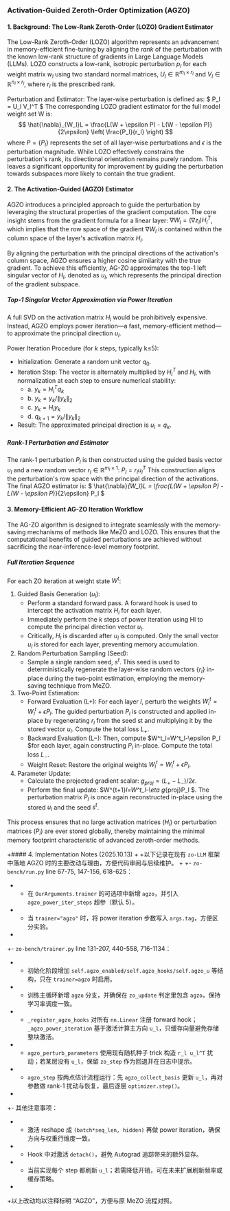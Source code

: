 ### Activation-Guided Zeroth-Order Optimization (AGZO)

#### 1. Background: The Low-Rank Zeroth-Order (LOZO) Gradient Estimator

The Low-Rank Zeroth-Order (LOZO) algorithm represents an advancement in memory-efficient fine-tuning by aligning the *rank* of the perturbation with the known low-rank structure of gradients in Large Language Models (LLMs). LOZO constructs a low-rank, isotropic perturbation $p_l$ for each weight matrix $w_l$ using two standard normal matrices, $U_l\in \mathbb R^{m_l\times r_l}$ and $V_l\in \mathbb R^{n_l\times r_l}$, where $r_l$ is the prescribed rank.

Perturbation and Estimator: The layer-wise perturbation is defined as: $ P_l = U_l V_l^T $ The corresponding LOZO gradient estimator for the full model weight set W is: $$ \hat{\nabla}_{W_l}L = \frac{L(W + \epsilon P) - L(W - \epsilon P)}{2\epsilon} \left( \frac{P_l}{r_l} \right) $$ where $P=\{P_l\}$ represents the set of all layer-wise perturbations and $\epsilon$ is the perturbation magnitude. While LOZO effectively constrains the perturbation's rank, its directional orientation remains purely random. This leaves a significant opportunity for improvement by guiding the perturbation towards subspaces more likely to contain the true gradient.

#### 2. The Activation-Guided (AGZO) Estimator

AGZO introduces a principled approach to guide the perturbation by leveraging the structural properties of the gradient computation. The core insight stems from the gradient formula for a linear layer: $\nabla W_l=(\nabla z_l)H_l^T$, which implies that the row space of the gradient $\nabla W_l$ is contained within the column space of the layer's activation matrix $H_l$.

By aligning the perturbation with the principal directions of the activation's column space, AGZO ensures a higher cosine similarity with the true gradient. To achieve this efficiently, AG-ZO approximates the top-1 left singular vector of $H_l$, denoted as $u_l$, which represents the principal direction of the gradient subspace.

##### Top-1 Singular Vector Approximation via Power Iteration

A full SVD on the activation matrix $H_l$ would be prohibitively expensive. Instead, AGZO employs power iteration—a fast, memory-efficient method—to approximate the principal direction $u_l$.

Power Iteration Procedure (for $k$ steps, typically k≤5):

- Initialization: Generate a random unit vector $q_0$.
- Iteration Step: The vector is alternately multiplied by $H_l^T$ and $H_l$, with normalization at each step to ensure numerical stability: 
  - a.  $y_k=H_l^Tq_k$ 
  - b.  $y_k=y_k/\|y_k\|_2$ 
  - c.  $y_k=H_ly_k$ 
  - d. $q_{k+1}=y_k/\|y_k\|_2$
- Result: The approximated principal direction is $u_l=q_k$.

##### Rank-1 Perturbation and Estimator

The rank-1 perturbation $P_l$ is then constructed using the guided basis vector $u_l$ and a new random vector $r_l\in\mathbb R^{m_l\times1}$: $P_l = r_lu_l^T$ This construction aligns the perturbation's row space with the principal direction of the activations. The final AGZO estimator is: $ \hat{\nabla}_{W_l}L = \frac{L(W + \epsilon P) - L(W - \epsilon P_)}{2\epsilon} P_l $

#### 3. Memory-Efficient AG-ZO Iteration Workflow

The AG-ZO algorithm is designed to integrate seamlessly with the memory-saving mechanisms of methods like MeZO and LOZO. This ensures that the computational benefits of guided perturbations are achieved without sacrificing the near-inference-level memory footprint.

##### Full Iteration Sequence

For each ZO iteration at weight state $W^t$:

1. Guided Basis Generation ($u_l$):
   - Perform a standard forward pass. A forward hook is used to intercept the activation matrix $H_l$ for each layer.
   - Immediately perform the $k$ steps of power iteration using Hl to compute the principal direction vector $u_l$.
   - Critically, $H_l$ is discarded after $u_l$ is computed. Only the small vector $u_l$ is stored for each layer, preventing memory accumulation.
2. Random Perturbation Sampling (Seed):
   - Sample a single random seed, $s^t$. This seed is used to deterministically regenerate the layer-wise random vectors $\{r_l\}$ in-place during the two-point estimation, employing the memory-saving technique from MeZO.
3. Two-Point Estimation:
   - Forward Evaluation (L+): For each layer $l$, perturb the weights $W^t_l=W^t_l+\epsilon P_l$. The guided perturbation $P_l$ is constructed and applied in-place by regenerating $r_l$ from the seed st and multiplying it by the stored vector $u_l$. Compute the total loss $L_+$.
   - Backward Evaluation (L−): Then, compute $W^t_l=W^t_l-\epsilon P_l $for each layer, again constructing $P_l$ in-place. Compute the total loss $L_−$.
   - Weight Reset: Restore the original weights $W^t_l=W^t_l+\epsilon P_l$.
4. Parameter Update:
   - Calculate the projected gradient scalar: $g_{proj}=(L_+−L_−)/2\epsilon$.
   - Perform the final update: $W^{t+1}_l=W^t_l-\eta g_{proj}P_l $. The perturbation matrix $P_l$ is once again reconstructed in-place using the stored $u_l$ and the seed $s^t$.

This process ensures that no large activation matrices ($H_l$) or perturbation matrices ($P_l$) are ever stored globally, thereby maintaining the minimal memory footprint characteristic of advanced zeroth-order methods.




+#### 4. Implementation Notes (2025.10.13)
+
+以下记录在现有 `zo-LLM` 框架中落地 AGZO 时的主要改动与理由，方便代码审阅与后续维护。
+
+- `zo-bench/run.py` line 67-75, 147-156, 618-625：
+  - 在 `OurArguments.trainer` 的可选项中新增 `agzo`，并引入 `agzo_power_iter_steps` 超参（默认 5）。
+  - 当 `trainer="agzo"` 时，将 power iteration 步数写入 `args.tag`，方便区分实验。
+
+- `zo-bench/trainer.py` line 131-207, 440-558, 716-1134：
+  - 初始化阶段增加 `self.agzo_enabled/self.agzo_hooks/self.agzo_u` 等结构，只在 `trainer=agzo` 时启用。
+  - 训练主循环新增 `agzo` 分支，并确保在 `zo_update` 判定里包含 `agzo`，保持学习率调度一致。
+  - `_register_agzo_hooks` 对所有 `nn.Linear` 注册 forward hook；`_agzo_power_iteration` 基于激活计算主方向 `u_l`，只缓存向量避免存储整块激活。
+  - `agzo_perturb_parameters` 使用现有随机种子 trick 构造 `r_l u_l^T` 扰动；若某层没有 `u_l`，保留 `zo_step` 作为回退并在日志中提示。
+  - `agzo_step` 按两点估计流程运行：先 `agzo_collect_basis` 更新 `u_l`，再对参数做 rank-1 扰动与恢复，最后逐层 `optimizer.step()`。
+
+- 其他注意事项：
+  - 激活 reshape 成 `(batch*seq_len, hidden)` 再做 power iteration，确保方向与权重行维度一致。
+  - Hook 中对激活 `detach()`，避免 Autograd 追踪带来的额外显存。
+  - 当前实现每个 step 都刷新 `u_l`；若需降低开销，可在未来扩展刷新频率或缓存策略。
+
+以上改动均以注释标明 “AGZO”，方便与原 MeZO 流程对照。


